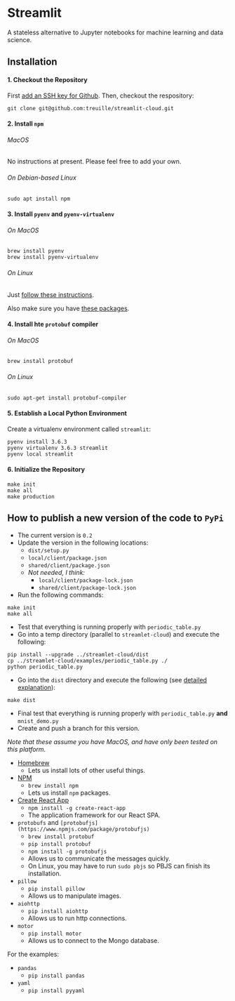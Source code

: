 # Streamlit

A stateless alternative to Jupyter notebooks for machine learning and data science.

## Installation

#### 1. Checkout the Repository

First [add an SSH key for Github](https://help.github.com/articles/adding-a-new-ssh-key-to-your-github-account/). Then, checkout the respository:
```
git clone git@github.com:treuille/streamlit-cloud.git
```

#### 2. Install `npm`

###### MacOS

No instructions at present. Please feel free to add your own.

###### On Debian-based Linux

```
sudo apt install npm
```

#### 3. Install `pyenv` and `pyenv-virtualenv`

###### On MacOS

```
brew install pyenv
brew install pyenv-virtualenv
```
###### On Linux
Just [follow these instructions](https://github.com/pyenv/pyenv-installer/blob/master/README.rst).

Also make sure you have [these packages](https://github.com/pyenv/pyenv/wiki/Common-build-problems).

#### 4. Install hte `protobuf` compiler

###### On MacOS
```
brew install protobuf
```
###### On Linux
```
sudo apt-get install protobuf-compiler
```

#### 5. Establish a Local Python Environment

Create a virtualenv environment called `streamlit`:
```
pyenv install 3.6.3
pyenv virtualenv 3.6.3 streamlit
pyenv local streamlit
```

#### 6. Initialize the Repository

```
make init
make all
make production
```

## How to publish a new version of the code to `PyPi`

- The current version is `0.2`
- Update the version in the following locations:
  - `dist/setup.py`
  - `local/client/package.json`
  - `shared/client/package.json`
  - *Not needed, I think:*
    - `local/client/package-lock.json`
    - `shared/client/package-lock.json`
- Run the following commands:
```
make init
make all
```
- Test that everything is running properly with `periodic_table.py`
- Go into a temp directory (parallel to `streamlet-cloud`) and execute the following:
```
pip install --upgrade ../streamlet-cloud/dist
cp ../streamlet-cloud/examples/periodic_table.py ./
python periodic_table.py
```
- Go into the `dist` directory and execute the following (see [detailed explanation](https://packaging.python.org/tutorials/distributing-packages/)):
```
make dist
```
- Final test that everything is running properly with `periodic_table.py` **and** `mnist_demo.py`
- Create and push a branch for this version.

*Note that these assume you have MacOS, and have only been tested on this platform.*

- [Homebrew](brew.sh)
  - Lets us install lots of other useful things.
- [NPM](https://www.npmjs.com/)
  - `brew install npm`
  - Lets us install `npm` packages.
- [Create React App](https://github.com/facebookincubator/create-react-app/)
  - `npm install -g create-react-app`
  - The application framework for our React SPA.
- `protobufs` and `[protobufjs](https://www.npmjs.com/package/protobufjs)`
  - `brew install protobuf`
  - `pip install protobuf`
  - `npm install -g protobufjs`
  - Allows us to communicate the messages quickly.
  - On Linux, you may have to run `sudo pbjs` so PBJS can finish its
    installation.
- `pillow`
  - `pip install pillow`
  - Allows us to manipulate images.
- `aiohttp`
  - `pip install aiohttp`
  - Allows us to run http connections.
- `motor`
  - `pip install motor`
  - Allows us to connect to the Mongo database.

For the examples:
- `pandas`
  - `pip install pandas`
- `yaml`
  - `pip install pyyaml`
